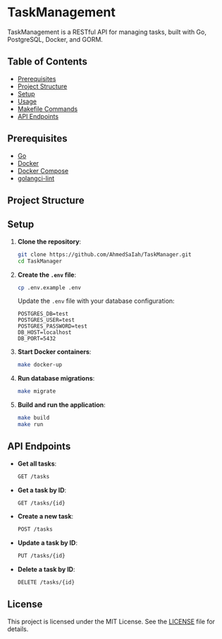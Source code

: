 # TaskManagement

TaskManagement is a RESTful API for managing tasks, built with Go, PostgreSQL, Docker, and GORM.

## Table of Contents

- [Prerequisites](#prerequisites)
- [Project Structure](#project-structure)
- [Setup](#setup)
- [Usage](#usage)
- [Makefile Commands](#makefile-commands)
- [API Endpoints](#api-endpoints)

## Prerequisites

- [Go](https://golang.org/dl/)
- [Docker](https://www.docker.com/products/docker-desktop)
- [Docker Compose](https://docs.docker.com/compose/install/)
- [golangci-lint](https://golangci-lint.run/usage/install/)

## Project Structure


## Setup

1. **Clone the repository**:
    ```sh
    git clone https://github.com/AhmedSaIah/TaskManager.git
    cd TaskManager
    ```

2. **Create the `.env` file**:
    ```sh
    cp .env.example .env
    ```

    Update the `.env` file with your database configuration:
    ```
    POSTGRES_DB=test
    POSTGRES_USER=test
    POSTGRES_PASSWORD=test
    DB_HOST=localhost
    DB_PORT=5432
    ```

3. **Start Docker containers**:
    ```sh
    make docker-up
    ```

4. **Run database migrations**:
    ```sh
    make migrate
    ```

5. **Build and run the application**:
    ```sh
    make build
    make run
    ```
    
## API Endpoints

- **Get all tasks**:
    ```sh
    GET /tasks
    ```

- **Get a task by ID**:
    ```sh
    GET /tasks/{id}
    ```

- **Create a new task**:
    ```sh
    POST /tasks
    ```

- **Update a task by ID**:
    ```sh
    PUT /tasks/{id}
    ```

- **Delete a task by ID**:
    ```sh
    DELETE /tasks/{id}
    ```

## License

This project is licensed under the MIT License. See the [LICENSE](LICENSE) file for details.
